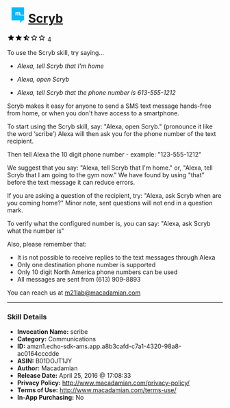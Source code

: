 # &nbsp;<img src="skill_icon" alt="Scryb icon" width="36"> [Scryb](http://alexa.amazon.com/#skills/amzn1.echo-sdk-ams.app.a8b3cafd-c7a1-4320-98a8-ac0164cccdde)
![2.5 stars](../../images/ic_star_black_18dp_1x.png)![2.5 stars](../../images/ic_star_black_18dp_1x.png)![2.5 stars](../../images/ic_star_half_black_18dp_1x.png)![2.5 stars](../../images/ic_star_border_black_18dp_1x.png)![2.5 stars](../../images/ic_star_border_black_18dp_1x.png) 4

To use the Scryb skill, try saying...

* *Alexa, tell Scryb that I'm home*

* *Alexa, open Scryb*

* *Alexa, tell Scryb that the phone number is 613-555-1212*

Scryb makes it easy for anyone to send a SMS text message hands-free from home, or when you don't have access to a smartphone.

To start using the Scryb skill, say:
"Alexa, open Scryb."  (pronounce it like the word ‘scribe’)
Alexa will then ask you for the phone number of the text recipient.

Then tell Alexa the 10 digit phone number - example: "123-555-1212"

We suggest that you say:
"Alexa, tell Scryb that I'm home." or, "Alexa, tell Scryb that I am going to the gym now."
We have found by using "that" before the text message it can reduce errors.

If you are asking a question of the recipient, try:
"Alexa, ask Scryb when are you coming home?"
Minor note, sent questions will not end in a question mark.

To verify what the configured number is, you can say:
"Alexa, ask Scryb what the number is"

Also, please remember that: 
- It is not possible to receive replies to the text messages through Alexa
- Only one destination phone number is supported
- Only 10 digit North America phone numbers can be used
- All messages are sent from (613) 909-8893

You can reach us at m21lab@macadamian.com

***

### Skill Details

* **Invocation Name:** scribe
* **Category:** Communications
* **ID:** amzn1.echo-sdk-ams.app.a8b3cafd-c7a1-4320-98a8-ac0164cccdde
* **ASIN:** B01DOJT1JY
* **Author:** Macadamian
* **Release Date:** April 25, 2016 @ 17:08:33
* **Privacy Policy:** http://www.macadamian.com/privacy-policy/
* **Terms of Use:** http://www.macadamian.com/terms-use/
* **In-App Purchasing:** No
